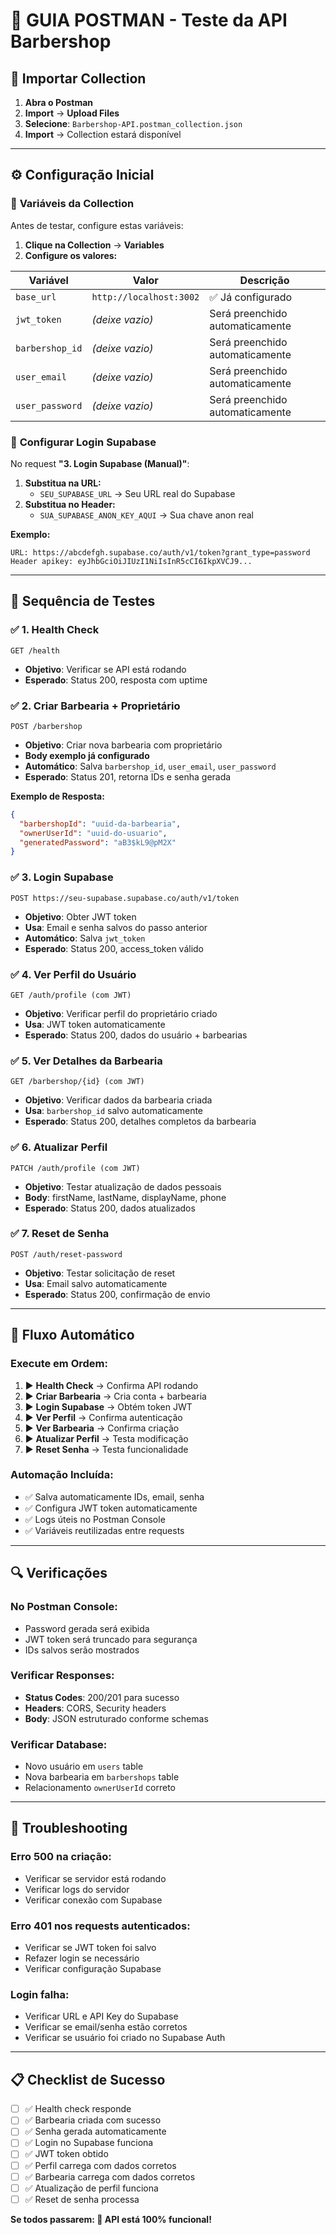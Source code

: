 # 📮 GUIA POSTMAN - Teste da API Barbershop

## 🚀 Importar Collection

1. **Abra o Postman**
2. **Import** → **Upload Files**
3. **Selecione**: `Barbershop-API.postman_collection.json`
4. **Import** → Collection estará disponível

---

## ⚙️ Configuração Inicial

### 🔧 **Variáveis da Collection**

Antes de testar, configure estas variáveis:

1. **Clique na Collection** → **Variables**
2. **Configure os valores:**

| Variável        | Valor                   | Descrição                       |
| --------------- | ----------------------- | ------------------------------- |
| `base_url`      | `http://localhost:3002` | ✅ Já configurado               |
| `jwt_token`     | _(deixe vazio)_         | Será preenchido automaticamente |
| `barbershop_id` | _(deixe vazio)_         | Será preenchido automaticamente |
| `user_email`    | _(deixe vazio)_         | Será preenchido automaticamente |
| `user_password` | _(deixe vazio)_         | Será preenchido automaticamente |

### 🔑 **Configurar Login Supabase**

No request **"3. Login Supabase (Manual)"**:

1. **Substitua na URL:**
   - `SEU_SUPABASE_URL` → Seu URL real do Supabase
2. **Substitua no Header:**
   - `SUA_SUPABASE_ANON_KEY_AQUI` → Sua chave anon real

**Exemplo:**

```
URL: https://abcdefgh.supabase.co/auth/v1/token?grant_type=password
Header apikey: eyJhbGciOiJIUzI1NiIsInR5cCI6IkpXVCJ9...
```

---

## 🧪 Sequência de Testes

### ✅ **1. Health Check**

```
GET /health
```

- **Objetivo**: Verificar se API está rodando
- **Esperado**: Status 200, resposta com uptime

### ✅ **2. Criar Barbearia + Proprietário**

```
POST /barbershop
```

- **Objetivo**: Criar nova barbearia com proprietário
- **Body exemplo já configurado**
- **Automático**: Salva `barbershop_id`, `user_email`, `user_password`
- **Esperado**: Status 201, retorna IDs e senha gerada

**Exemplo de Resposta:**

```json
{
  "barbershopId": "uuid-da-barbearia",
  "ownerUserId": "uuid-do-usuario",
  "generatedPassword": "aB3$kL9@pM2X"
}
```

### ✅ **3. Login Supabase**

```
POST https://seu-supabase.supabase.co/auth/v1/token
```

- **Objetivo**: Obter JWT token
- **Usa**: Email e senha salvos do passo anterior
- **Automático**: Salva `jwt_token`
- **Esperado**: Status 200, access_token válido

### ✅ **4. Ver Perfil do Usuário**

```
GET /auth/profile (com JWT)
```

- **Objetivo**: Verificar perfil do proprietário criado
- **Usa**: JWT token automaticamente
- **Esperado**: Status 200, dados do usuário + barbearias

### ✅ **5. Ver Detalhes da Barbearia**

```
GET /barbershop/{id} (com JWT)
```

- **Objetivo**: Verificar dados da barbearia criada
- **Usa**: `barbershop_id` salvo automaticamente
- **Esperado**: Status 200, detalhes completos da barbearia

### ✅ **6. Atualizar Perfil**

```
PATCH /auth/profile (com JWT)
```

- **Objetivo**: Testar atualização de dados pessoais
- **Body**: firstName, lastName, displayName, phone
- **Esperado**: Status 200, dados atualizados

### ✅ **7. Reset de Senha**

```
POST /auth/reset-password
```

- **Objetivo**: Testar solicitação de reset
- **Usa**: Email salvo automaticamente
- **Esperado**: Status 200, confirmação de envio

---

## 🎯 Fluxo Automático

### **Execute em Ordem:**

1. ▶️ **Health Check** → Confirma API rodando
2. ▶️ **Criar Barbearia** → Cria conta + barbearia
3. ▶️ **Login Supabase** → Obtém token JWT
4. ▶️ **Ver Perfil** → Confirma autenticação
5. ▶️ **Ver Barbearia** → Confirma criação
6. ▶️ **Atualizar Perfil** → Testa modificação
7. ▶️ **Reset Senha** → Testa funcionalidade

### **Automação Incluída:**

- ✅ Salva automaticamente IDs, email, senha
- ✅ Configura JWT token automaticamente
- ✅ Logs úteis no Postman Console
- ✅ Variáveis reutilizadas entre requests

---

## 🔍 Verificações

### **No Postman Console:**

- Password gerada será exibida
- JWT token será truncado para segurança
- IDs salvos serão mostrados

### **Verificar Responses:**

- **Status Codes**: 200/201 para sucesso
- **Headers**: CORS, Security headers
- **Body**: JSON estruturado conforme schemas

### **Verificar Database:**

- Novo usuário em `users` table
- Nova barbearia em `barbershops` table
- Relacionamento `ownerUserId` correto

---

## 🚨 Troubleshooting

### **Erro 500 na criação:**

- Verificar se servidor está rodando
- Verificar logs do servidor
- Verificar conexão com Supabase

### **Erro 401 nos requests autenticados:**

- Verificar se JWT token foi salvo
- Refazer login se necessário
- Verificar configuração Supabase

### **Login falha:**

- Verificar URL e API Key do Supabase
- Verificar se email/senha estão corretos
- Verificar se usuário foi criado no Supabase Auth

---

## 📋 Checklist de Sucesso

- [ ] ✅ Health check responde
- [ ] ✅ Barbearia criada com sucesso
- [ ] ✅ Senha gerada automaticamente
- [ ] ✅ Login no Supabase funciona
- [ ] ✅ JWT token obtido
- [ ] ✅ Perfil carrega com dados corretos
- [ ] ✅ Barbearia carrega com dados corretos
- [ ] ✅ Atualização de perfil funciona
- [ ] ✅ Reset de senha processa

**Se todos passarem: 🎉 API está 100% funcional!**
